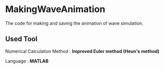 # MakingWaveAnimation
The code for making and saving the animation of wave simulation.

## Used Tool
Numerical Calculation Method : **Improved Euler method (Heun's method)**

Language : **MATLAB**
